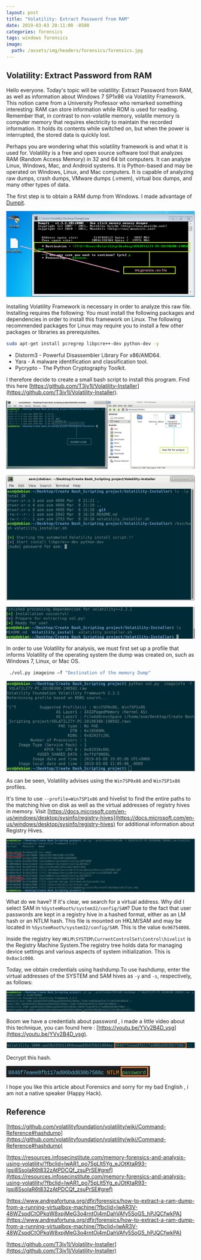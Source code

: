 ```yaml
---
layout: post
title: "Volatility: Extract Password from RAM"
date: 2019-03-03 20:11:00 -0500
categories: forensics
tags: windows forensics
image:
  path: /assets/img/headers/forensics/forensics.jpg
---
```


## Volatility: Extract Password from RAM

Hello everyone. Today's topic will be volatility: Extract Password from RAM, as well as information about Windows 7 SP1x86 via Volatility Framework. This notion came from a University Professor who remarked something interesting: RAM can store information while ROM is used for reading. Remember that, in contrast to non-volatile memory, volatile memory is computer memory that requires electricity to maintain the recorded information. It holds its contents while switched on, but when the power is interrupted, the stored data is quickly lost.

Perhaps you are wondering what this volatility framework is and what it is used for. Volatility is a free and open source software tool that analyzes RAM (Random Access Memory) in 32 and 64 bit computers. It can analyze Linux, Windows, Mac, and Android systems. It is Python-based and may be operated on Windows, Linux, and Mac computers. It is capable of analyzing raw dumps, crash dumps, VMware dumps (.vmem), virtual box dumps, and many other types of data.

The first step is to obtain a RAM dump from Windows. I made advantage of [Dumpit](https://qpdownload.com/dumpit/?fbclid=IwAR1l_gJfhfCjOc7rUhXXJCXg3UvU79IZaJkFD63DyJjt2exABKoRo0MgrSQ).

![forensics](/assets/img/headers/forensics/forensics1.png)

Installing Volatility Framework is necessary in order to analyze this raw file. Installing requires the following: You must install the following packages and dependencies in order to install this framework on Linux. The following recommended packages for Linux may require you to install a few other packages or libraries as prerequisites. 
```sh
sudo apt-get install pcregrep libpcre++-dev python-dev -y 
```

- Distorm3 - Powerful Disassembler Library For x86/AMD64.
- Yara - A malware identification and classification tool.
- Pycrypto -  The Python Cryptography Toolkit.

I therefore decide to create a small bash script to install this program. Find this  here [https://github.com/T3jv1l/Volatility-Installer](https://github.com/T3jv1l/Volatility-Installer).

![forensics](/assets/img/headers/forensics/forensics2.png)

![forensics](/assets/img/headers/forensics/forensics3.png)

![forensics](/assets/img/headers/forensics/forensics4.png)

In order to use Volatility for analysis, we must first set up a profile that informs Volatility of the operating system the dump was created on, such as Windows 7, Linux, or Mac OS.
```sh
 ./vol.py imageino –f "Destination of the memory Dump"
```
![forensics](/assets/img/headers/forensics/forensics5.png)

As can be seen, Volatility advises using the `Win7SP0x86` and `Win7SP1x86` profiles.

It's time to use `--profile=Win7SP1x86` and hivelist to find the entire paths to the matching hive on disk as well as the virtual addresses of registry hives in memory. Visit [https://docs.microsoft.com/en-us/windows/desktop/sysinfo/registry-hives](https://docs.microsoft.com/en-us/windows/desktop/sysinfo/registry-hives) for additional information about Registry Hives.

![forensics](/assets/img/headers/forensics/forensics6.png)

What do we have? If it's clear, we search for a virtual address. Why did I select SAM in `%SystemRoot%/system32/config/SAM`? Due to the fact that user passwords are kept in a registry hive in a hashed format, either as an LM hash or an NTLM hash. This file is mounted on HKLM/SAM and may be located in `%SystemRoot%/system32/config/SAM`. This is the value `0x96754008`.

Inside the registry key `HKLM\SYSTEM\CurrentControlSet\Control\hivelist` is the Registry Machine System.The registry tree holds data for managing device settings and various aspects of system initialization. This is `0x8ac1c008`.

Today, we obtain credentials using hashdump.To use hashdump, enter the virtual addresses of the SYSTEM and SAM hives as `-y` and `-s`, respectively, as follows:

![forensics](/assets/img/headers/forensics/forensics7.png)

Boom we have a credentials about password , i made a little video about this technique, you can found here : [https://youtu.be/YVv2B4D_ysg](https://youtu.be/YVv2B4D_ysg).

![forensics](/assets/img/headers/forensics/forensics8.png)

Decrypt this hash.

![forensics](/assets/img/headers/forensics/forensics9.png)

I hope you like this article about Forensics and sorry for my bad English , i am not a native speaker (Happy Hack).

## Reference

[https://github.com/volatilityfoundation/volatility/wiki/Command-Reference#hashdump](https://github.com/volatilityfoundation/volatility/wiki/Command-Reference#hashdump)

[https://resources.infosecinstitute.com/memory-forensics-and-analysis-using-volatility/?fbclid=IwAR1_po75pLlt5Yg_eJOtKtaR93-lgsi8SsoIaR6t832zAtPDCQf_zsuPrSE#gref](https://resources.infosecinstitute.com/memory-forensics-and-analysis-using-volatility/?fbclid=IwAR1_po75pLlt5Yg_eJOtKtaR93-lgsi8SsoIaR6t832zAtPDCQf_zsuPrSE#gref)

[https://www.andreafortuna.org/dfir/forensics/how-to-extract-a-ram-dump-from-a-running-virtualbox-machine/?fbclid=IwAR3V-48WZspdCtOPkqW8xpjMeG3o4rntOj4mDahVAfy5SoG5_hPJQCfwkPA](https://www.andreafortuna.org/dfir/forensics/how-to-extract-a-ram-dump-from-a-running-virtualbox-machine/?fbclid=IwAR3V-48WZspdCtOPkqW8xpjMeG3o4rntOj4mDahVAfy5SoG5_hPJQCfwkPA)

[https://github.com/T3jv1l/Volatility-Installer](https://github.com/T3jv1l/Volatility-Installer)
